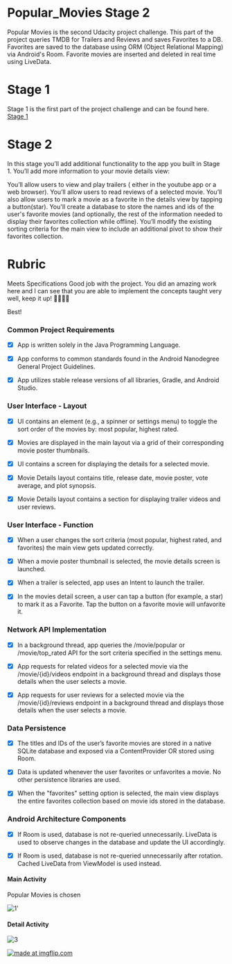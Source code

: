 # Popular_Movies Stage 2

Popular Movies is the second Udacity project challenge. This part of the project queries TMDB for Trailers and Reviews and saves Favorites to a DB. Favorites are saved to the database using ORM (Object Relational Mapping) via Android's Room. Favorite movies are inserted and deleted in real time using LiveData.

# Stage 1

Stage 1 is the first part of the project challenge and can be found here. [Stage 1](https://github.com/jimfo/Popular_Movies_Stage_1)

# Stage 2
In this stage you’ll add additional functionality to the app you built in Stage 1.
You’ll add more information to your movie details view:

You’ll allow users to view and play trailers ( either in the youtube app or a web browser).
You’ll allow users to read reviews of a selected movie.
You’ll also allow users to mark a movie as a favorite in the details view by tapping a button(star).
You'll create a database to store the names and ids of the user's favorite movies (and optionally, the rest of the information needed to display their favorites collection while offline).
You’ll modify the existing sorting criteria for the main view to include an additional pivot to show their favorites collection.

# Rubric

Meets Specifications
Good job with the project.
You did an amazing work here and I can see that you are able to implement the concepts taught very well, keep it up! 👏🏼👏🏼

Best!

### Common Project Requirements
- [x] App is written solely in the Java Programming Language.

- [x] App conforms to common standards found in the Android Nanodegree General Project Guidelines.

- [x] App utilizes stable release versions of all libraries, Gradle, and Android Studio.

### User Interface - Layout
- [x] UI contains an element (e.g., a spinner or settings menu) to toggle the sort order of the movies by: most popular, highest rated.

- [x] Movies are displayed in the main layout via a grid of their corresponding movie poster thumbnails.

- [x] UI contains a screen for displaying the details for a selected movie.

- [x] Movie Details layout contains title, release date, movie poster, vote average, and plot synopsis.

- [x] Movie Details layout contains a section for displaying trailer videos and user reviews.

### User Interface - Function
- [x] When a user changes the sort criteria (most popular, highest rated, and favorites) the main view gets updated correctly.

- [x] When a movie poster thumbnail is selected, the movie details screen is launched.

- [x] When a trailer is selected, app uses an Intent to launch the trailer.

- [x] In the movies detail screen, a user can tap a button (for example, a star) to mark it as a Favorite. Tap the button on a favorite movie will unfavorite it.

### Network API Implementation
- [x] In a background thread, app queries the /movie/popular or /movie/top_rated API for the sort criteria specified in the settings menu.

- [x] App requests for related videos for a selected movie via the /movie/{id}/videos endpoint in a background thread and displays those details when the user selects a movie.

- [x] App requests for user reviews for a selected movie via the /movie/{id}/reviews endpoint in a background thread and displays those details when the user selects a movie.

### Data Persistence
- [x] The titles and IDs of the user’s favorite movies are stored in a native SQLite database and exposed via a ContentProvider
OR
stored using Room.

- [x] Data is updated whenever the user favorites or unfavorites a movie. No other persistence libraries are used.

- [x] When the "favorites" setting option is selected, the main view displays the entire favorites collection based on movie ids stored in the database.

### Android Architecture Components
- [x] If Room is used, database is not re-queried unnecessarily. LiveData is used to observe changes in the database and update the UI accordingly.

- [x] If Room is used, database is not re-queried unnecessarily after rotation. Cached LiveData from ViewModel is used instead.


#### Main Activity
Popular Movies is chosen


![1](https://user-images.githubusercontent.com/5784029/41992640-0d8ba4ce-7a17-11e8-929e-55f459809f9b.png)'


#### Detail Activity

![3](https://user-images.githubusercontent.com/5784029/41992645-11ebea9c-7a17-11e8-8b74-fa8f005b8a14.png)

<a href="https://imgflip.com/gif/2da26b"><img src="https://i.imgflip.com/2da26b.gif" title="made at imgflip.com"/></a>

